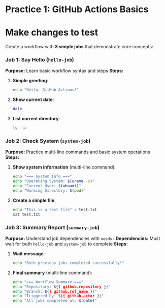 # Practice 1: GitHub Actions Basics
# Make changes to test 
Create a workflow with **3 simple jobs** that demonstrate core concepts:

### Job 1: Say Hello (`hello-job`)
**Purpose:** Learn basic workflow syntax and steps
**Steps:**
1. **Simple greeting**:
   ```bash
   echo "Hello, GitHub Actions!"
   ```
2. **Show current date**:
   ```bash
   date
   ```
3. **List current directory**:
   ```bash
   ls -la
   ```

### Job 2: Check System (`system-job`)
**Purpose:** Practice multi-line commands and basic system operations
**Steps:**
1. **Show system information** (multi-line command):
   ```bash
   echo "=== System Info ==="
   echo "Operating System: $(uname -s)"
   echo "Current User: $(whoami)"
   echo "Working Directory: $(pwd)"
   ```
2. **Create a simple file**:
   ```bash
   echo "This is a test file" > test.txt
   cat test.txt
   ```

### Job 3: Summary Report (`summary-job`)
**Purpose:** Understand job dependencies with `needs:`
**Dependencies:** Must wait for both `hello-job` and `system-job` to complete
**Steps:**
1. **Wait message**:
   ```bash
   echo "Both previous jobs completed successfully!"
   ```
2. **Final summary** (multi-line command):
   ```bash
   echo "=== Workflow Summary ==="
   echo "Repository: ${{ github.repository }}"
   echo "Branch: ${{ github.ref_name }}"
   echo "Triggered by: ${{ github.actor }}"
   echo "All jobs completed at: $(date)"
   ```